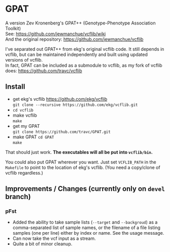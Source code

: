 # GPAT
A version Zev Kronenberg's GPAT++ (Genotype-Phenotype Association Toolkit)  
See: https://github.com/jewmanchue/vcflib/wiki  
And the original repository: https://github.com/jewmanchue/vcflib  

I've separated out GPAT++ from ekg's original vcflib code.
It still depends in vcflib, but can be maintained independently and built using updated versions of vcflib.  
In fact, GPAT can be included as a submodule to vcflib, as my fork of vcflib does: https://github.com/travc/vcflib

## Install ##
- get ekg's vcflib https://github.com/ekg/vcflib  
`git clone --recursive https://github.com/ekg/vcflib.git`
- `cd vcflib`
- make vcflib  
`make`
- get my GPAT  
`git clone https://github.com/travc/GPAT.git`
- make GPAT
`cd GPAT`  
`make`

That should just work. 
**The executables will all be put into `vcflib/bin`.**

You could also put GPAT wherever you want.
Just set `VCFLIB_PATH` in the `Makefile` to point to the location of ekg's vcflib.
(You need a copy/clone of vcflib regardless.)

## Improvements / Changes (currently only on `devel` branch)

### pFst
- Added the ability to take sample lists (`--target` and `--backgroud`) as a comma-separated list of sample names, or the filename of a file listing samples (one per line) either by index or name.  See the usage message.
- Can now take the vcf input as a stream.
- Quite a bit of minor cleanup.



